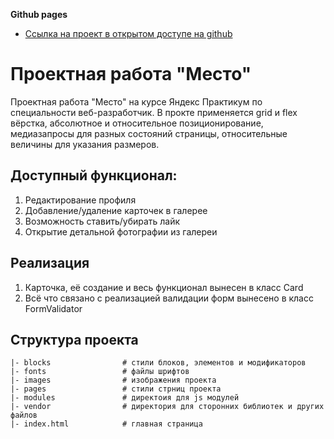 **Github pages**

* [Ссылка на проект в открытом доступе на github](https://wildjuk.github.io/mesto/)

# Проектная работа "Место"

Проектная работа "Место" на курсе Яндекс Практикум по специальности веб-разработчик.
В прокте применяется grid и flex вёрстка, абсолютное и относительное позиционирование,
медиазапросы для разных состояний страницы, относительные величины для указания размеров.

## Доступный функционал:

1. Редактирование профиля
2. Добавление/удаление карточек в галерее
3. Возможность ставить/убирать лайк
4. Открытие детальной фотографии из галереи

## Реализация

1. Карточка, её создание и весь функционал вынесен в класс Card
2. Всё что связано с реализацией валидации форм вынесено в класс FormValidator

## Структура проекта
```
|- blocks                # стили блоков, элементов и модификаторов
|- fonts                 # файлы шрифтов
|- images                # изображения проекта
|- pages                 # стили стрниц проекта
|- modules               # директоия для js модулей
|- vendor                # директория для сторонних библиотек и других файлов
|- index.html            # главная страница
```
